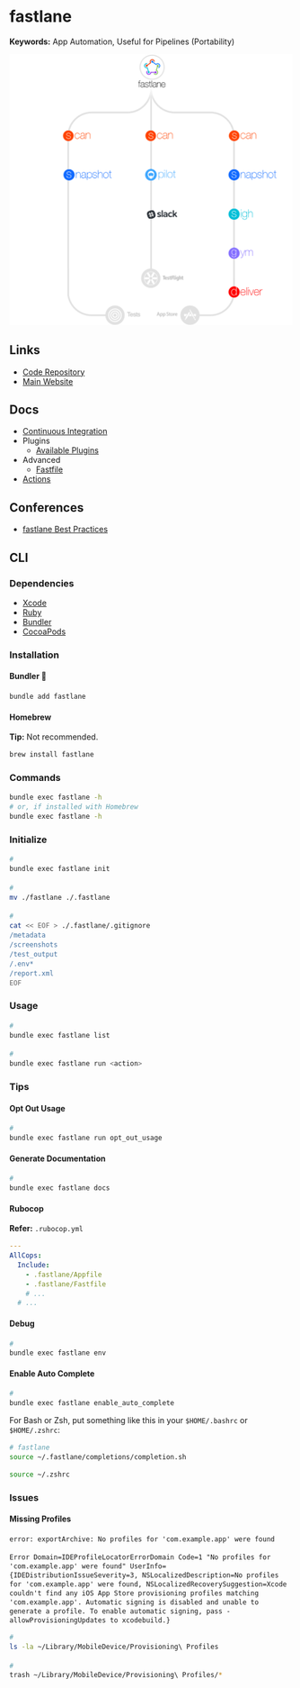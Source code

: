 # fastlane

**Keywords:** App Automation, Useful for Pipelines (Portability)

![fastlane](/assets/images/fastlane/fastlane.png)

## Links

- [Code Repository](https://github.com/fastlane/fastlane)
- [Main Website](https://fastlane.tools)

## Docs

- [Continuous Integration](https://docs.fastlane.tools/best-practices/continuous-integration/)
- Plugins
  - [Available Plugins](https://docs.fastlane.tools/plugins/available-plugins)
- Advanced
  - [Fastfile](https://docs.fastlane.tools/advanced/Fastfile/)
- [Actions](./actions/README.md)

## Conferences

- [fastlane Best Practices](https://joshholtz.com/altconf-fastlane-best-practices/)

## CLI

### Dependencies

- [Xcode](/apple/xcode/README.md#cli)
- [Ruby](/ruby/README.md)
- [Bundler](/bundler.md#initialize)
- [CocoaPods](/cocoapods.md#bundler)

### Installation

#### Bundler 🌟

```sh
bundle add fastlane
```

#### Homebrew

**Tip:** Not recommended.

```sh
brew install fastlane
```

### Commands

```sh
bundle exec fastlane -h
# or, if installed with Homebrew
bundle exec fastlane -h
```

### Initialize

```sh
#
bundle exec fastlane init

#
mv ./fastlane ./.fastlane

#
cat << EOF > ./.fastlane/.gitignore
/metadata
/screenshots
/test_output
/.env*
/report.xml
EOF
```

<!--
/Preview.html
/screenshots
/test_output
-->

### Usage

```sh
#
bundle exec fastlane list

#
bundle exec fastlane run <action>
```

### Tips

#### Opt Out Usage

```sh
#
bundle exec fastlane run opt_out_usage
```

#### Generate Documentation

```sh
#
bundle exec fastlane docs
```

#### Rubocop

**Refer:** `.rubocop.yml`

```yml
---
AllCops:
  Include:
    - .fastlane/Appfile
    - .fastlane/Fastfile
    # ...
  # ...
```

#### Debug

```sh
#
bundle exec fastlane env
```

#### Enable Auto Complete

```sh
#
bundle exec fastlane enable_auto_complete
```

For Bash or Zsh, put something like this in your `$HOME/.bashrc` or `$HOME/.zshrc`:

```sh
# fastlane
source ~/.fastlane/completions/completion.sh
```

```sh
source ~/.zshrc
```

### Issues

#### Missing Profiles

```log
error: exportArchive: No profiles for 'com.example.app' were found

Error Domain=IDEProfileLocatorErrorDomain Code=1 "No profiles for 'com.example.app' were found" UserInfo={IDEDistributionIssueSeverity=3, NSLocalizedDescription=No profiles for 'com.example.app' were found, NSLocalizedRecoverySuggestion=Xcode couldn't find any iOS App Store provisioning profiles matching 'com.example.app'. Automatic signing is disabled and unable to generate a profile. To enable automatic signing, pass -allowProvisioningUpdates to xcodebuild.}
```

```sh
#
ls -la ~/Library/MobileDevice/Provisioning\ Profiles

#
trash ~/Library/MobileDevice/Provisioning\ Profiles/*
```
